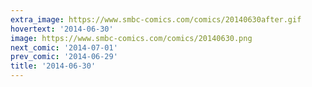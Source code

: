 ```yaml
---
extra_image: https://www.smbc-comics.com/comics/20140630after.gif
hovertext: '2014-06-30'
image: https://www.smbc-comics.com/comics/20140630.png
next_comic: '2014-07-01'
prev_comic: '2014-06-29'
title: '2014-06-30'
---
```


